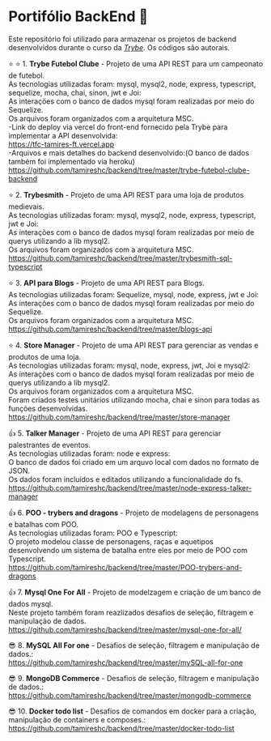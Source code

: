 # Portifólio BackEnd :open_file_folder:

Este repositório foi utilizado para armazenar os projetos de backend desenvolvidos durante o curso da _[Trybe](https://www.betrybe.com/)_.
Os códigos são autorais.<br>

:star: :star:  1. **Trybe Futebol Clube** - Projeto de uma API REST para um campeonato de futebol. <br>
  As tecnologias utilizadas foram:  mysql, mysql2, node, express, typescript, sequelize, mocha, chai, sinon, jwt e Joi:<br>
  As interações com o banco de dados mysql foram realizadas por meio do Sequelize.<br>
  Os arquivos foram organizados com a arquitetura MSC.<br>
  -Link do deploy via vercel do front-end fornecido pela Trybe para implementar a API desenvolvida:<br>
  https://tfc-tamires-ft.vercel.app<br>
  -Arquivos e mais detalhes do backend desenvolvido:(O banco de dados também foi implementado via heroku)<br>
  https://github.com/tamireshc/backend/tree/master/trybe-futebol-clube-backend <br>

:star: 2. **Trybesmith** - Projeto de uma API REST para uma loja de produtos medievais. <br>
  As tecnologias utilizadas foram:  mysql, mysql2, node, express, typescript, jwt e Joi:<br>
  As interações com o banco de dados mysql foram realizadas por meio de querys utilizando a lib mysql2.<br>
  Os arquivos foram organizados com a arquitetura MSC.<br>
 https://github.com/tamireshc/backend/tree/master/trybesmith-sql-typescript <br>

:star: 3. **API para Blogs** - Projeto de uma API REST para Blogs. <br>
  As tecnologias utilizadas foram:  Sequelize, mysql, node, express, jwt e Joi:<br>
  As interações com o banco de dados mysql foram realizadas por meio do Sequelize.<br>
  Os arquivos foram organizados com a arquitetura MSC.<br>
  https://github.com/tamireshc/backend/tree/master/blogs-api <br>
   
:star: 4. **Store Manager** - Projeto de uma API REST para gerenciar as vendas e produtos de uma loja.<br>
  As tecnologias utilizadas foram:  mysql, node, express, jwt, Joi e mysql2:<br>
  As interações com o banco de dados mysql foram realizadas por meio de querys utilizando a lib mysql2.<br>
  Os arquivos foram organizados com a arquitetura MSC.<br>
  Foram criados testes unitários utilizando mocha, chai e sinon para todas as funções desenvolvidas.<br>
   https://github.com/tamireshc/backend/tree/master/store-manager<br>
   
:+1: 5. **Talker Manager** - Projeto de uma API REST para gerenciar palestrantes de eventos.<br>
  As tecnologias utilizadas foram: node e express:<br>
  O banco de dados foi criado em um arquvo local com dados no formato de JSON.<br>
  Os dados foram incluídos e editados utilizando a funcionalidade do fs.<br>
  https://github.com/tamireshc/backend/tree/master/node-express-talker-manager<br>
  
 :+1: 6. **POO - trybers and dragons** - Projeto de modelagens de personagens e batalhas com POO.<br>
  As tecnologias utilizadas foram: POO e Typescript:<br>
  O projeto modelou classe de personagens, raças e aquetipos desenvolvendo um sistema de batalha entre eles por meio de POO com Typescript.<br>
  https://github.com/tamireshc/backend/tree/master/POO-trybers-and-dragons<br>
    
:+1: 7. **Mysql One For All** - Projeto de modelzagem e criação de um banco de dados mysql.<br>
  Neste projeto também foram reazlizados desafios de seleção, filtragem e manipulação de dados. <br>
  https://github.com/tamireshc/backend/tree/master/mysql-one-for-all/<br>
 
 :sunglasses: 8. **MySQL All For one** - Desafios de seleção, filtragem e manipulação de dados.:<br>
   https://github.com/tamireshc/backend/tree/master/mySQL-all-for-one<br>
  
   
:sunglasses: 9. **MongoDB Commerce** - Desafios de seleção, filtragem e manipulação de dados.:<br>
   https://github.com/tamireshc/backend/tree/master/mongodb-commerce<br>
   
:sunglasses: 10. **Docker todo list** - Desafios de comandos em docker para a criação, manipulação de containers e composes.:
   https://github.com/tamireshc/backend/tree/master/docker-todo-list<br>
   

